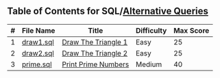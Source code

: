## Table of Contents for SQL/[Alternative Queries](https://www.hackerrank.com/domains/sql?filters%5Bsubdomains%5D%5B%5D=alternative-queries)

| #  | File Name              | Title                 | Difficulty | Max Score |
| -- | ---------------------- | --------------------- | ---------- | --------- |
| 1  | [draw1.sql](draw1.sql) | [Draw The Triangle 1] | Easy       | 25        |
| 2  | [draw2.sql](draw2.sql) | [Draw The Triangle 2] | Easy       | 25        |
| 3  | [prime.sql](.sql)      | [Print Prime Numbers] | Medium     | 40        |

[Draw The Triangle 1]: https://www.hackerrank.com/challenges/draw-the-triangle-1/problem
[Draw The Triangle 2]: https://www.hackerrank.com/challenges/draw-the-triangle-2/problem
[Print Prime Numbers]: https://www.hackerrank.com/challenges/print-prime-numbers/problem
